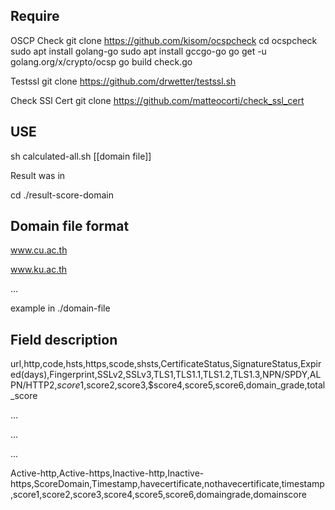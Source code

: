 Require
------------------------------------
OSCP Check
git clone https://github.com/kisom/ocspcheck
cd ocspcheck
sudo apt install golang-go
sudo apt install gccgo-go
go get -u golang.org/x/crypto/ocsp
go build check.go 

Testssl
git clone https://github.com/drwetter/testssl.sh

Check SSl Cert
git clone https://github.com/matteocorti/check_ssl_cert


USE
------------------------------------

sh calculated-all.sh [[domain file]] 

Result was in

cd ./result-score-domain 


Domain file format
------------------------------------

www.cu.ac.th

www.ku.ac.th

...

example in ./domain-file 

Field description
-----------------------------------

url,http,code,hsts,https,scode,shsts,CertificateStatus,SignatureStatus,Expired(days),Fingerprint,SSLv2,SSLv3,TLS1,TLS1.1,TLS1.2,TLS1.3,NPN/SPDY,ALPN/HTTP2,$score1,$score2,score3,$score4,score5,score6,domain_grade,total_score

...

...

...

Active-http,Active-https,Inactive-http,Inactive-https,ScoreDomain,Timestamp,havecertificate,nothavecertificate,timestamp,score1,score2,score3,score4,score5,score6,domaingrade,domainscore
